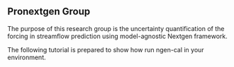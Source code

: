## Pronextgen Group
The purpose of this research group is the uncertainty quantification of the forcing in streamflow prediction  using model-agnostic Nextgen framework.

The following tutorial is prepared to show how run ngen-cal in your environment.

##
